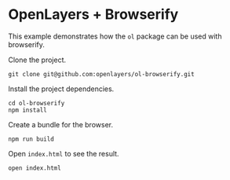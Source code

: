 # OpenLayers + Browserify

This example demonstrates how the `ol` package can be used with browserify.

Clone the project.

    git clone git@github.com:openlayers/ol-browserify.git

Install the project dependencies.

    cd ol-browserify
    npm install

Create a bundle for the browser.

    npm run build

Open `index.html` to see the result.

    open index.html

